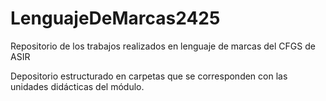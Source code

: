 # LenguajeDeMarcas2425
Repositorio de los trabajos realizados en lenguaje de marcas del CFGS de ASIR

Depositorio estructurado en carpetas que se corresponden con las unidades didácticas del módulo. 
